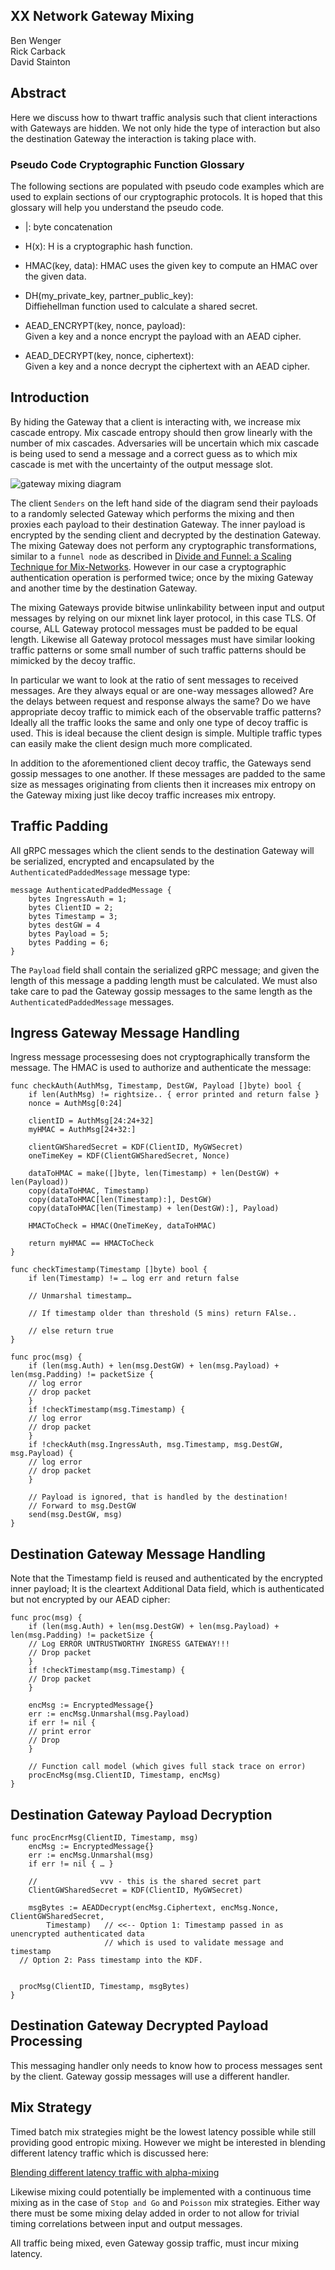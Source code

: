 ## XX Network Gateway Mixing

Ben Wenger  
Rick Carback  
David Stainton  

## Abstract

Here we discuss how to thwart traffic analysis such that
client interactions with Gateways are hidden. We not only
hide the type of interaction but also the destination
Gateway the interaction is taking place with.

### Pseudo Code Cryptographic Function Glossary

The following sections are populated with pseudo code examples which
are used to explain sections of our cryptographic protocols. It is
hoped that this glossary will help you understand the pseudo code.

* |: byte concatenation

* H(x): H is a cryptographic hash function.

* HMAC(key, data): HMAC uses the given key to compute an HMAC over the given data.

* DH(my_private_key, partner_public_key):  
  Diffiehellman function used to calculate a shared secret.

* AEAD_ENCRYPT(key, nonce, payload):  
  Given a key and a nonce encrypt the payload with an AEAD cipher.

* AEAD_DECRYPT(key, nonce, ciphertext):  
  Given a key and a nonce decrypt the ciphertext with an AEAD cipher.

## Introduction

By hiding the Gateway that a client is interacting with, we increase
mix cascade entropy. Mix cascade entropy should then grow linearly
with the number of mix cascades. Adversaries will be uncertain which
mix cascade is being used to send a message and a correct guess as to
which mix cascade is met with the uncertainty of the output message
slot.

![gateway mixing diagram](images/gateway_mixing.png)

The client `Senders` on the left hand side of the diagram send their
payloads to a randomly selected Gateway which performs the mixing and
then proxies each payload to their destination Gateway. The inner
payload is encrypted by the sending client and decrypted by the
destination Gateway. The mixing Gateway does not perform any
cryptographic transformations, similar to a `funnel node` as described
in [Divide and Funnel: a Scaling Technique for
Mix-Networks](https://eprint.iacr.org/2021/1685.pdf).  However in our
case a cryptographic authentication operation is performed twice; once
by the mixing Gateway and another time by the destination Gateway.

The mixing Gateways provide bitwise unlinkability between input and
output messages by relying on our mixnet link layer protocol, in this case
TLS. Of course, ALL Gateway protocol messages must be padded to be
equal length. Likewise all Gateway protocol messages must have similar
looking traffic patterns or some small number of such traffic patterns
should be mimicked by the decoy traffic.

In particular we want to look at the ratio of sent messages to
received messages. Are they always equal or are one-way messages
allowed? Are the delays between request and response always the same?
Do we have appropriate decoy traffic to mimick each of the observable
traffic patterns? Ideally all the traffic looks the same and only one
type of decoy traffic is used. This is ideal because the client design
is simple. Multiple traffic types can easily make the client design
much more complicated.

In addition to the aforementioned client decoy traffic, the Gateways
send gossip messages to one another. If these messages are
padded to the same size as messages originating from clients then it
increases mix entropy on the Gateway mixing just like decoy traffic
increases mix entropy.

## Traffic Padding

All gRPC messages which the client sends to the destination Gateway
will be serialized, encrypted and encapsulated by the
`AuthenticatedPaddedMessage` message type:

```
message AuthenticatedPaddedMessage {
	bytes IngressAuth = 1;
	bytes ClientID = 2;
	bytes Timestamp = 3;
	bytes destGW = 4
	bytes Payload = 5;
	bytes Padding = 6;
}
```

The `Payload` field shall contain the serialized gRPC message; and given
the length of this message a padding length must be calculated. We must
also take care to pad the Gateway gossip messages to the same length
as the `AuthenticatedPaddedMessage` messages.

## Ingress Gateway Message Handling

Ingress message processesing does not cryptographically transform the message.
The HMAC is used to authorize and authenticate the message:

```
func checkAuth(AuthMsg, Timestamp, DestGW, Payload []byte) bool {
	if len(AuthMsg) != rightsize.. { error printed and return false }
	nonce = AuthMsg[0:24]

	clientID = AuthMsg[24:24+32]
	myHMAC = AuthMsg[24+32:]

	clientGWSharedSecret = KDF(ClientID, MyGWSecret)
	oneTimeKey = KDF(ClientGWSharedSecret, Nonce)

	dataToHMAC = make([]byte, len(Timestamp) + len(DestGW) + len(Payload)) 
	copy(dataToHMAC, Timestamp)
	copy(dataToHMAC[len(Timestamp):], DestGW)
	copy(dataToHMAC[len(Timestamp) + len(DestGW):], Payload)
 
	HMACToCheck = HMAC(OneTimeKey, dataToHMAC) 

	return myHMAC == HMACToCheck
}

func checkTimestamp(Timestamp []byte) bool {
	if len(Timestamp) != … log err and return false

	// Unmarshal timestamp…

	// If timestamp older than threshold (5 mins) return FAlse..

	// else return true
}

func proc(msg) {
	if (len(msg.Auth) + len(msg.DestGW) + len(msg.Payload) + len(msg.Padding) != packetSize { 
	// log error
    // drop packet
	}
	if !checkTimestamp(msg.Timestamp) {
	// log error
    // drop packet
	}
	if !checkAuth(msg.IngressAuth, msg.Timestamp, msg.DestGW, msg.Payload) {
	// log error
	// drop packet
	}

	// Payload is ignored, that is handled by the destination!
	// Forward to msg.DestGW
	send(msg.DestGW, msg)
}
```

## Destination Gateway Message Handling

Note that the Timestamp field is reused and authenticated by the
encrypted inner payload; It is the cleartext Additional Data field,
which is authenticated but not encrypted by our AEAD cipher:

```
func proc(msg) {
	if (len(msg.Auth) + len(msg.DestGW) + len(msg.Payload) + len(msg.Padding) != packetSize { 
	// Log ERROR UNTRUSTWORTHY INGRESS GATEWAY!!!
	// Drop packet
	}
	if !checkTimestamp(msg.Timestamp) {
	// Drop packet
	}

	encMsg := EncryptedMessage{}
	err := encMsg.Unmarshal(msg.Payload)
	if err != nil {
	// print error
	// Drop
	}

	// Function call model (which gives full stack trace on error)
	procEncMsg(msg.ClientID, Timestamp, encMsg)
}
```

## Destination Gateway Payload Decryption

```
func procEncrMsg(ClientID, Timestamp, msg)
	encMsg := EncryptedMessage{}
	err := encMsg.Unmarshal(msg)
	if err != nil { … } 

	//              vvv - this is the shared secret part
	ClientGWSharedSecret = KDF(ClientID, MyGWSecret)

	msgBytes := AEADDecrypt(encMsg.Ciphertext, encMsg.Nonce, ClientGWSharedSecret, 
		Timestamp)   // <<-- Option 1: Timestamp passed in as unencrypted authenticated data 
                     // which is used to validate message and timestamp
  // Option 2: Pass timestamp into the KDF. 


  procMsg(ClientID, Timestamp, msgBytes)
}
```

## Destination Gateway Decrypted Payload Processing

This messaging handler only needs to know how to process messages
sent by the client. Gateway gossip messages will use a different handler.

## Mix Strategy

Timed batch mix strategies might be the lowest latency possible while still
providing good entropic mixing. However we might be interested in blending
different latency traffic which is discussed here:

[Blending different latency traffic with alpha-mixing](https://www.freehaven.net/doc/alpha-mixing/alpha-mixing.pdf)

Likewise mixing could potentially be implemented with a continuous
time mixing as in the case of `Stop and Go` and `Poisson` mix
strategies. Either way there must be some mixing delay added in order
to not allow for trivial timing correlations between input and output
messages.

All traffic being mixed, even Gateway gossip traffic, must incur mixing latency.

